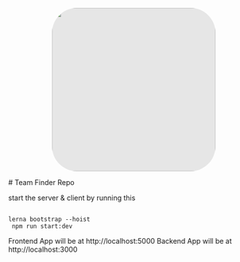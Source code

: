 
<p align = "center">
<img style="-webkit-user-select: none;margin: auto;cursor: zoom-in;background-color: hsl(0, 0%, 90%);transition: background-color 300ms; border-radius:50px" src="https://i.ibb.co/ZHcPK3Q/Logo.png" width="329" height="329">
</p>
# Team Finder  Repo

start the server & client by running this

```

lerna bootstrap --hoist
 npm run start:dev
```

Frontend App will be at http://localhost:5000
Backend App will be at http://localhost:3000
